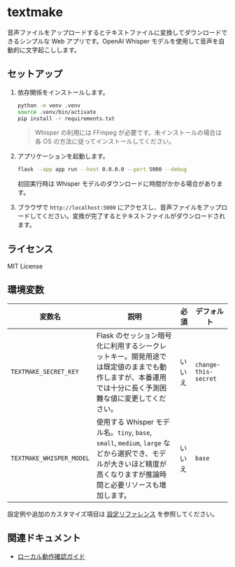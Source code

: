 # textmake

音声ファイルをアップロードするとテキストファイルに変換してダウンロードできるシンプルな Web アプリです。OpenAI Whisper モデルを使用して音声を自動的に文字起こしします。

## セットアップ

1. 依存関係をインストールします。

   ```bash
   python -m venv .venv
   source .venv/bin/activate
   pip install -r requirements.txt
   ```

   > Whisper の利用には FFmpeg が必要です。未インストールの場合は各 OS の方法に従ってインストールしてください。

2. アプリケーションを起動します。

   ```bash
   flask --app app run --host 0.0.0.0 --port 5000 --debug
   ```

   初回実行時は Whisper モデルのダウンロードに時間がかかる場合があります。

3. ブラウザで `http://localhost:5000` にアクセスし、音声ファイルをアップロードしてください。変換が完了するとテキストファイルがダウンロードされます。

## ライセンス

MIT License

## 環境変数

| 変数名 | 説明 | 必須 | デフォルト |
| --- | --- | --- | --- |
| `TEXTMAKE_SECRET_KEY` | Flask のセッション暗号化に利用するシークレットキー。開発用途では既定値のままでも動作しますが、本番運用では十分に長く予測困難な値に変更してください。 | いいえ | `change-this-secret` |
| `TEXTMAKE_WHISPER_MODEL` | 使用する Whisper モデル名。`tiny`, `base`, `small`, `medium`, `large` などから選択でき、モデルが大きいほど精度が高くなりますが推論時間と必要リソースも増加します。 | いいえ | `base` |

設定例や追加のカスタマイズ項目は [設定リファレンス](docs/configuration.md) を参照してください。

## 関連ドキュメント

- [ローカル動作確認ガイド](docs/local-testing.md)
